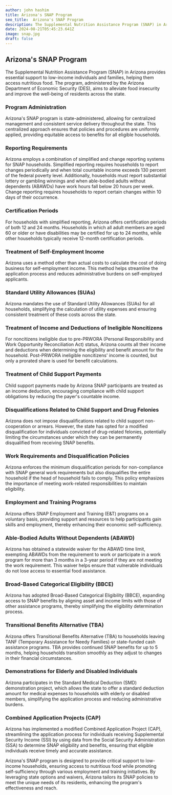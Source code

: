 ```yaml
---
author: john hashim
title: Arizona's SNAP Program
seo_title:  Arizona's SNAP Program
description: The Supplemental Nutrition Assistance Program (SNAP) in Arizona provides essential support to low-income individuals and families, helping them access nutritious food.
date: 2024-08-21T05:45:23.641Z
image: snap.jpg
draft: false
---
```


## Arizona's SNAP Program
The Supplemental Nutrition Assistance Program (SNAP) in Arizona provides essential support to low-income individuals and families, helping them access nutritious food. The program, administered by the Arizona Department of Economic Security (DES), aims to alleviate food insecurity and improve the well-being of residents across the state.

### Program Administration
Arizona's SNAP program is state-administered, allowing for centralized management and consistent service delivery throughout the state. This centralized approach ensures that policies and procedures are uniformly applied, providing equitable access to benefits for all eligible households.

### Reporting Requirements
Arizona employs a combination of simplified and change reporting systems for SNAP households. Simplified reporting requires households to report changes periodically and when total countable income exceeds 130 percent of the federal poverty level. Additionally, households must report substantial lottery or gambling winnings and when able-bodied adults without dependents (ABAWDs) have work hours fall below 20 hours per week. Change reporting requires households to report certain changes within 10 days of their occurrence.

### Certification Periods
For households with simplified reporting, Arizona offers certification periods of both 12 and 24 months. Households in which all adult members are aged 60 or older or have disabilities may be certified for up to 24 months, while other households typically receive 12-month certification periods.

### Treatment of Self-Employment Income
Arizona uses a method other than actual costs to calculate the cost of doing business for self-employment income. This method helps streamline the application process and reduces administrative burdens on self-employed applicants.

### Standard Utility Allowances (SUAs)
Arizona mandates the use of Standard Utility Allowances (SUAs) for all households, simplifying the calculation of utility expenses and ensuring consistent treatment of these costs across the state.

### Treatment of Income and Deductions of Ineligible Noncitizens
For noncitizens ineligible due to pre-PRWORA (Personal Responsibility and Work Opportunity Reconciliation Act) status, Arizona counts all their income and deductions when determining the eligibility and benefit amount for the household. Post-PRWORA ineligible noncitizens' income is counted, but only a prorated share is used for benefit calculations.

### Treatment of Child Support Payments
Child support payments made by Arizona SNAP participants are treated as an income deduction, encouraging compliance with child support obligations by reducing the payer's countable income.

### Disqualifications Related to Child Support and Drug Felonies
Arizona does not impose disqualifications related to child support non-cooperation or arrears. However, the state has opted for a modified disqualification for individuals convicted of drug-related felonies, potentially limiting the circumstances under which they can be permanently disqualified from receiving SNAP benefits.

### Work Requirements and Disqualification Policies
Arizona enforces the minimum disqualification periods for non-compliance with SNAP general work requirements but also disqualifies the entire household if the head of household fails to comply. This policy emphasizes the importance of meeting work-related responsibilities to maintain eligibility.

### Employment and Training Programs
Arizona offers SNAP Employment and Training (E&T) programs on a voluntary basis, providing support and resources to help participants gain skills and employment, thereby enhancing their economic self-sufficiency.

### Able-Bodied Adults Without Dependents (ABAWD)
Arizona has obtained a statewide waiver for the ABAWD time limit, exempting ABAWDs from the requirement to work or participate in a work program for more than 3 months in a 3-year period if they are not meeting the work requirement. This waiver helps ensure that vulnerable individuals do not lose access to essential food assistance.

### Broad-Based Categorical Eligibility (BBCE)
Arizona has adopted Broad-Based Categorical Eligibility (BBCE), expanding access to SNAP benefits by aligning asset and income limits with those of other assistance programs, thereby simplifying the eligibility determination process.

### Transitional Benefits Alternative (TBA)
Arizona offers Transitional Benefits Alternative (TBA) to households leaving TANF (Temporary Assistance for Needy Families) or state-funded cash assistance programs. TBA provides continued SNAP benefits for up to 5 months, helping households transition smoothly as they adjust to changes in their financial circumstances.

### Demonstrations for Elderly and Disabled Individuals
Arizona participates in the Standard Medical Deduction (SMD) demonstration project, which allows the state to offer a standard deduction amount for medical expenses to households with elderly or disabled members, simplifying the application process and reducing administrative burdens.

### Combined Application Projects (CAP)
Arizona has implemented a modified Combined Application Project (CAP), streamlining the application process for individuals receiving Supplemental Security Income (SSI) by using data from the Social Security Administration (SSA) to determine SNAP eligibility and benefits, ensuring that eligible individuals receive timely and accurate assistance.

Arizona's SNAP program is designed to provide critical support to low-income households, ensuring access to nutritious food while promoting self-sufficiency through various employment and training initiatives. By leveraging state options and waivers, Arizona tailors its SNAP policies to meet the unique needs of its residents, enhancing the program's effectiveness and reach.
